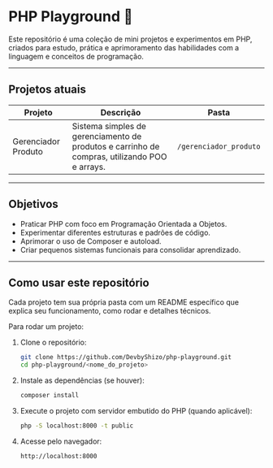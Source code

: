 # PHP Playground 🐘

Este repositório é uma coleção de mini projetos e experimentos em PHP, criados para estudo, prática e aprimoramento das habilidades com a linguagem e conceitos de programação.

---

## Projetos atuais

| Projeto             | Descrição                                                                                    | Pasta                  |
| ------------------- | -------------------------------------------------------------------------------------------- | ---------------------- |
| Gerenciador Produto | Sistema simples de gerenciamento de produtos e carrinho de compras, utilizando POO e arrays. | `/gerenciador_produto` |

---

## Objetivos

- Praticar PHP com foco em Programação Orientada a Objetos.
- Experimentar diferentes estruturas e padrões de código.
- Aprimorar o uso de Composer e autoload.
- Criar pequenos sistemas funcionais para consolidar aprendizado.

---

## Como usar este repositório

Cada projeto tem sua própria pasta com um README específico que explica seu funcionamento, como rodar e detalhes técnicos.

Para rodar um projeto:

1. Clone o repositório:
   ```bash
   git clone https://github.com/DevbyShizo/php-playground.git
   cd php-playground/<nome_do_projeto>
   ```
2. Instale as dependências (se houver):
   ```bash
   composer install
   ```
3. Execute o projeto com servidor embutido do PHP (quando aplicável):
   ```bash
   php -S localhost:8000 -t public
   ```
4. Acesse pelo navegador:
   ```bash
   http://localhost:8000
   ```
